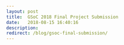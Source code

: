 ```yaml
---
layout: post
title:  GSoC 2018 Final Project Submission
date:   2018-08-15 16:40:16
description:
redirect: /blog/gsoc-final-submission/
---
```

